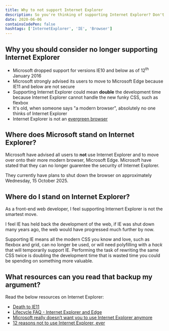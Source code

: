 ```yaml
---
title: Why to not support Internet Explorer
description: So you're thinking of supporting Internet Explorer? Don't.
date: 2020-06-06
containsCodePen: false
hashtags: ['InternetExplorer', 'IE', 'Browser']
---
```


## Why you should consider no longer supporting Internet Explorer

- Microsoft dropped support for versions IE10 and below as of <time datetime="2016-01-12">12<sup>th</sup> January 2016</time>
- Microsoft strongly advised its users to move to Microsoft Edge because IE11 and below are not secure
- Supporting Internet Explorer could mean **double** the development time because Internet Explorer cannot handle the new funky CSS, such as flexbox
- It's old, when someone says "a modern browser", absolutely no one thinks of Internet Explorer
- Internet Explorer is not an [evergreen browser](https://www.techopedia.com/definition/31094/evergreen-browser)

## Where does Microsoft stand on Internet Explorer?

Microsoft have advised all users to **not** use Internet Explorer and to move over onto their more modern browser, Microsoft Edge. Microsoft have stated that they can no longer guarentee the security of Internet Explorer.

They currently have plans to shut down the browser on approximately <time datetime="2025-10-15">Wednesday, 15 October 2025</time>.

## Where do I stand on Internet Explorer?

As a front-end web developer, I feel supporting Internert Explorer is not the smartest move.

I feel IE has held back the development of the web, if IE was shut down many years ago, the web would have progressed much further by now.

Supporting IE means all the modern CSS you know and love, such as flexbox and grid, can no longer be used, or will need polyfilling with a <em>hack</em> that will temporarily support IE. Performing the task of rewriting the same CSS twice is doubling the development time that is wasted time you could be spending on something more valuable.

## What resources can you read that backup my argument?

Read the below resources on Internet Explorer:
- [Death to IE11](https://death-to-ie11.com)
- [Lifecycle FAQ - Internet Explorer and Edge](https://docs.microsoft.com/en-us/lifecycle/faq/internet-explorer-microsoft-edge)
- [Microsoft really doesn’t want you to use Internet Explorer anymore](https://www.theverge.com/2019/2/8/18216767/microsoft-internet-explorer-warning-compatibility-solution)
- [12 reasons not to use Internet Explorer, ever](https://www.computerworld.com/article/2470270/12-reasons-not-to-use-internet-explorer--ever.html)